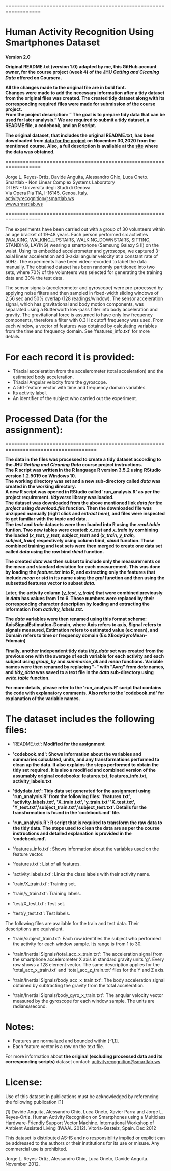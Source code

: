 ==================================================================

# Human Activity Recognition Using Smartphones Dataset

**Version 2.0**

**Original README.txt (version 1.0) adapted by me, this GitHub account owner, for the course project (week 4) of the JHU *Getting and Cleaning Data* offered on Coursera.**   

**All the changes made to the original file are in bold font.**  
**Changes were made to add the necessary information after a tidy dataset from the original files was created. The created tidy dataset along with its corresponding required files were made for submission of the course project.**  
**From the project description: ” The goal is to prepare tidy data that can be used for later analysis.” We are required to submit a tidy dataset, a README file, a codebook, and an R script.**  

**The original dataset, that includes the original README.txt, has been downloaded from [data for the project](https://d396qusza40orc.cloudfront.net/getdata%2Fprojectfiles%2FUCI%20HAR%20Dataset.zip) on November 30,2020 from the mentioned course. Also, a full description is available at the [site](http://archive.ics.uci.edu/ml/datasets/Human+Activity+Recognition+Using+Smartphones) where the data was obtained.**  


==================================================================

Jorge L. Reyes-Ortiz, Davide Anguita, Alessandro Ghio, Luca Oneto.  
Smartlab - Non Linear Complex Systems Laboratory  
DITEN - Università degli Studi di Genova.  
Via Opera Pia 11A, I-16145, Genoa, Italy.  
activityrecognition@smartlab.ws  
www.smartlab.ws

==================================================================

The experiments have been carried out with a group of 30 volunteers within an age bracket of 19-48 years. Each person performed six activities (WALKING, WALKING_UPSTAIRS, WALKING_DOWNSTAIRS, SITTING, STANDING, LAYING) wearing a smartphone (Samsung Galaxy S II) on the waist. Using its embedded accelerometer and gyroscope, we captured 3-axial linear acceleration and 3-axial angular velocity at a constant rate of 50Hz. The experiments have been video-recorded to label the data manually. The obtained dataset has been randomly partitioned into two sets, where 70% of the volunteers was selected for generating the training data and 30% the test data.

The sensor signals (accelerometer and gyroscope) were pre-processed by applying noise filters and then sampled in fixed-width sliding windows of 2.56 sec and 50% overlap (128 readings/window). The sensor acceleration signal, which has gravitational and body motion components, was separated using a Butterworth low-pass filter into body acceleration and gravity. The gravitational force is assumed to have only low frequency components, therefore a filter with 0.3 Hz cutoff frequency was used. From each window, a vector of features was obtained by calculating variables from the time and frequency domain. See 'features_info.txt' for more details.

For each record it is provided:
======================================

- Triaxial acceleration from the accelerometer (total acceleration) and the estimated body acceleration.
- Triaxial Angular velocity from the gyroscope.
- A 561-feature vector with time and frequency domain variables.
- Its activity label.
- An identifier of the subject who carried out the experiment.

# **Processed Data (for the assignment):**  
=====================================================================================

**The data in the files was processed to create a tidy dataset according to the JHU *Getting and Cleaning Data* course project instructions.**  
**The R script was written in the R language R version 3.5.2 using RStudio version 1.2.5019 on Windows 10.**  
**The working directory was set and a new sub-directory called *data* was created in the working directory.**  
**A new R script was opened in RStudio called 'run_analysis.R' as per the project requirement. *tidyverse* library was loaded.**  
**The dataset was downloaded from the above mentioned link *data for the project* using *download.file* function. Then the downloaded file was unzipped manually (right click and *extract here*), and files were inspected to get familiar with the topic and data..**  
**The *test* and *train* datasets were then loaded into R using the *read.table* funtion. Two new tables were created: *x_test* and *x_train* by combining the loaded (*x_test, y_test, subject_test*) and (*x_train, y_train, subject_train*) respectively using column bind, *cbind* function. Those combined training and test sets were then merged to create one data set called *data* using the row bind *rbind* function.**   

**The created *data* was then subset to include only the measurements on the mean and standard deviation for each measurement. This was done by loading the *feature.txt* into R, and extracting only the features that include *mean* or *std* in its name using the *grpl* function and then using the subsetted features vector to subset *data*.**  
 
**Later, the activity column (*y_test, y_train*) that were combined previously in *data* has values from 1 to 6. Those numbers were replaced by their corresponding character description by loading and extracting the information from *activity_labels.txt*.**  

**The *data* variables were then renamed using this format scheme: AxisSignalEstimation-Domain, where Axis refers to axis, Signal refers to signals measured, Estimation refers to estimated value (ex:mean), and Domain refers to time or frequency domain (Ex:XBodyGyroMean-Fdomain)**  

**Finally, another independent tidy data *tidy_data* set was created from the previous one with the average of each variable for each activity and each subject using *group_by* and *summarise_all* and *mean* functions. Variable names were then renamed by replacing "-" with "Avrg" from *data* names, and *tidy_data* was saved to a text file in the *data* sub-directory using *write.table* function.**  

**For more details, please refer to the 'run_analysis.R' script that contains the code with explanatory comments. Also refer to the 'codebook.md' for explanation of the variable names.**  
  

The dataset includes the following files:
=========================================

- 'README.txt': **Modified for the assignment**  

- **'codebook.md': Shows information about the variables and summaries calculated, units, and any transformations performed to clean up the data. It also explains the steps performed to obtain the tidy set required. It is also a modified and combined version of the assumably original codebooks: features.txt, features_info.txt, activity_labels.txt**  
- **'tidydata.txt': Tidy data set generated for the assignment using 'run_analysis.R' from the following files: 'features.txt', 'activity_labels.txt', 'X_train.txt', 'y_train.txt' 'X_test.txt', 'Y_test.txt','subject_train.txt','subject_test.txt'. Details for the transformation is found in the ‘codebook.md’ file.**  
- **'run_analysis.R': R script that is required to transform the raw data to the tidy data. The steps used to clean the data are as per the course instructions and detailed explanation is provided in the ‘codebook.md’.**  

- 'features_info.txt': Shows information about the variables used on the feature vector.

- 'features.txt': List of all features.

- 'activity_labels.txt': Links the class labels with their activity name.

- 'train/X_train.txt': Training set.

- 'train/y_train.txt': Training labels.

- 'test/X_test.txt': Test set.

- 'test/y_test.txt': Test labels.

The following files are available for the train and test data. Their descriptions are equivalent.

- 'train/subject_train.txt': Each row identifies the subject who performed the activity for each window sample. Its range is from 1 to 30.

- 'train/Inertial Signals/total_acc_x_train.txt': The acceleration signal from the smartphone accelerometer X axis in standard gravity units 'g'. Every row shows a 128 element vector. The same description applies for the 'total_acc_x_train.txt' and 'total_acc_z_train.txt' files for the Y and Z axis.

- 'train/Inertial Signals/body_acc_x_train.txt': The body acceleration signal obtained by subtracting the gravity from the total acceleration.

- 'train/Inertial Signals/body_gyro_x_train.txt': The angular velocity vector measured by the gyroscope for each window sample. The units are radians/second.

Notes:
======
- Features are normalized and bounded within [-1,1].
- Each feature vector is a row on the text file.

For more information about **the original (excluding processed data and its corresponding scripts)** dataset contact: activityrecognition@smartlab.ws

License:
========
Use of this dataset in publications must be acknowledged by referencing the following publication [1]

[1] Davide Anguita, Alessandro Ghio, Luca Oneto, Xavier Parra and Jorge L. Reyes-Ortiz. Human Activity Recognition on Smartphones using a Multiclass Hardware-Friendly Support Vector Machine. International Workshop of Ambient Assisted Living (IWAAL 2012). Vitoria-Gasteiz, Spain. Dec 2012

This dataset is distributed AS-IS and no responsibility implied or explicit can be addressed to the authors or their institutions for its use or misuse. Any commercial use is prohibited.

Jorge L. Reyes-Ortiz, Alessandro Ghio, Luca Oneto, Davide Anguita. November 2012.
